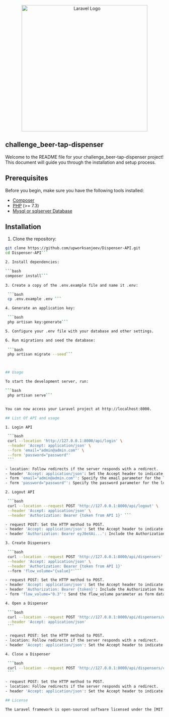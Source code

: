 <p align="center"><a href="https://laravel.com" target="_blank"><img src="https://raw.githubusercontent.com/laravel/art/master/logo-lockup/5%20SVG/2%20CMYK/1%20Full%20Color/laravel-logolockup-cmyk-red.svg" width="400" alt="Laravel Logo"></a></p>

## challenge_beer-tap-dispenser

Welcome to the README file for your challenge_beer-tap-dispenser project! This document will guide you through the installation and setup process.

## Prerequisites

Before you begin, make sure you have the following tools installed:

- [Composer](https://getcomposer.org/download/)
- [PHP](https://www.php.net/manual/en/install.php) (>= 7.3)
- [Mysql or sqlserver Database](https://www.mysql.com/)

## Installation

 1. Clone the repository:

   ```bash
   git clone https://github.com/upworksanjeev/Dispenser-API.git
   cd Dispenser-API```

 2. Install dependencies:

   ```bash
   composer install```
    
 3. Create a copy of the .env.example file and name it .env:

    ```bash
    cp .env.example .env ```

 4. Generate an application key:

    ```bash
    php artisan key:generate```

 5. Configure your .env file with your database and other settings.

 6. Run migrations and seed the database:
    
    ```bash
    php artisan migrate --seed```



## Usage 

  To start the development server, run:

  ```bash 
    php artisan serve```


  You can now access your Laravel project at http://localhost:8000.

## List Of API and usage 

1. Login API

	```bash 
	curl --location 'http://127.0.0.1:8000/api/login' \
	--header 'Accept: application/json' \
	--form 'email="admin@admin.com"' \
	--form 'password="password"'
	```

- location: Follow redirects if the server responds with a redirect.
- header 'Accept: application/json': Set the Accept header to indicate that you expect JSON response.
- form 'email="admin@admin.com"': Specify the email parameter for the login request.
- form 'password="password"': Specify the password parameter for the login request.

2. Logout API

	```bash 
	curl --location --request POST 'http://127.0.0.1:8000/api/logout' \
	--header 'Accept: application/json' \
	--header 'Authorization: Bearer {token from API 1}' ```

- request POST: Set the HTTP method to POST.
- header 'Accept: application/json': Set the Accept header to indicate that you expect a JSON response.
- header 'Authorization: Bearer eyJ0eXAi...': Include the Authorization header with a JWT token. Replace eyJ0eXAi... with your actual JWT token.

3. Create Dispensers

	```bash 
	curl --location --request POST 'http://127.0.0.1:8000/api/dispensers' \
	--header 'Accept: application/json' \
	--header 'Authorization: Bearer {token from API 1}'
	--form 'flow_volume="{value}"'```

- request POST: Set the HTTP method to POST.
- header 'Accept: application/json': Set the Accept header to indicate that you expect a JSON response.
- header 'Authorization: Bearer {token}': Include the Authorization header with a JWT token. Replace {token} with your actual JWT token.
- form 'flow_volume="0.3"': Send the flow_volume parameter as form data with the value

4. Open a Dispenser

	```bash 
	curl --location --request POST 'http://127.0.0.1:8000/api/dispensers/open/4' \
	--header 'Accept: application/json'
	```

- request POST: Set the HTTP method to POST.
- location: Follow redirects if the server responds with a redirect.
- header 'Accept: application/json': Set the Accept header to indicate that you expect a JSON response.

4. Close a Dispenser

	```bash 
	curl --location --request POST 'http://127.0.0.1:8000/api/dispensers/close/6aea4cd3-8a9f-4e9e-9c99-812bf69cf96e'
	```

- request POST: Set the HTTP method to POST.
- location: Follow redirects if the server responds with a redirect.
- header 'Accept: application/json': Set the Accept header to indicate that you expect a JSON response.

## License

The Laravel framework is open-sourced software licensed under the [MIT license](https://opensource.org/licenses/MIT).

